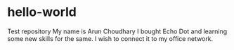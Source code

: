 # hello-world
Test repository 
My name is Arun Choudhary
I bought Echo Dot and learning some new skills for the same. 
I wish to connect it to my office network. 
